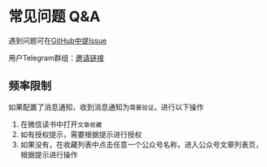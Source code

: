 # 常见问题 Q&A

遇到问题可在[GitHub中提Issue](https://github.com/ttttmr/Wechat2RSS/issues)

用户Telegram群组：[邀请链接](https://t.me/+8COw6-luUoVlZGVh)

## 频率限制

如果配置了消息通知，收到消息通知为`需要验证`，进行以下操作

1. 在微信读书中打开`文章收藏`
2. 如有授权提示，需要根据提示进行授权
3. 如果没有，在收藏列表中点击任意一个公众号名称，进入公众号文章列表页，根据提示进行操作
